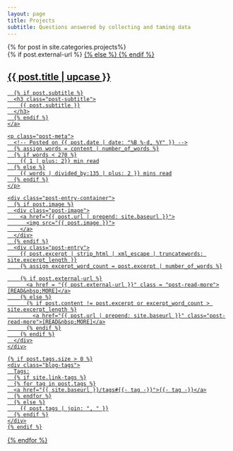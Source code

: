 ```yaml
---
layout: page
title: Projects
subtitle: Questions answered by collecting and taming data
---
```


<div class="posts-list">
  {% for post in site.categories.projects%}
  <article class="post-preview">
    {% if post.external-url %}
       <a href = "{{ post.external-url }}">
    {% else %}
      <a href="{{ post.url | prepend: site.baseurl }}">
    {% endif %}
	  <h2 class="post-title">{{ post.title | upcase }}</h2>

	  {% if post.subtitle %}
	  <h3 class="post-subtitle">
	    {{ post.subtitle }}
	  </h3>
	  {% endif %}
    </a>

    <p class="post-meta">
      <!-- Posted on {{ post.date | date: "%B %-d, %Y" }} -->
      {% assign words = content | number_of_words %}
      {% if words < 270 %}
        {{ 1 | plus: 2}} min read
      {% else %}
        {{ words | divided_by:135 | plus: 2 }} mins read
      {% endif %}
    </p>

    <div class="post-entry-container">
      {% if post.image %}
      <div class="post-image">
        <a href="{{ post.url | prepend: site.baseurl }}">
          <img src="{{ post.image }}">
        </a>
      </div>
      {% endif %}
      <div class="post-entry">
        {{ post.excerpt | strip_html | xml_escape | truncatewords: site.excerpt_length }}
        {% assign excerpt_word_count = post.excerpt | number_of_words %}

        {% if post.external-url %}
          <a href = "{{ post.external-url }}" class = "post-read-more">[READ&nbsp;MORE]</a>
        {% else %}
          {% if post.content != post.excerpt or excerpt_word_count > site.excerpt_length %}
            <a href="{{ post.url | prepend: site.baseurl }}" class="post-read-more">[READ&nbsp;MORE]</a>
          {% endif %}
        {% endif %}
      </div>
    </div>

    {% if post.tags.size > 0 %}
    <div class="blog-tags">
      Tags:
      {% if site.link-tags %}
      {% for tag in post.tags %}
      <a href="{{ site.baseurl }}/tags#{{- tag -}}">{{- tag -}}</a>
      {% endfor %}
      {% else %}
        {{ post.tags | join: ", " }}
      {% endif %}
    </div>
    {% endif %}

   </article>
  {% endfor %}
</div>